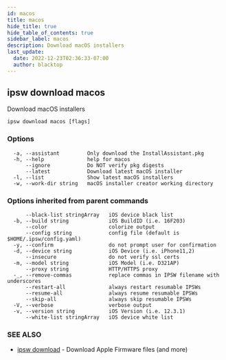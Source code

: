 ```yaml
---
id: macos
title: macos
hide_title: true
hide_table_of_contents: true
sidebar_label: macos
description: Download macOS installers
last_update:
  date: 2022-12-23T02:36:33-07:00
  author: blacktop
---
```

## ipsw download macos

Download macOS installers

```
ipsw download macos [flags]
```

### Options

```
  -a, --assistant         Only download the InstallAssistant.pkg
  -h, --help              help for macos
      --ignore            Do NOT verify pkg digests
      --latest            Download latest macOS installer
  -l, --list              Show latest macOS installers
  -w, --work-dir string   macOS installer creator working directory
```

### Options inherited from parent commands

```
      --black-list stringArray   iOS device black list
  -b, --build string             iOS BuildID (i.e. 16F203)
      --color                    colorize output
      --config string            config file (default is $HOME/.ipsw/config.yaml)
  -y, --confirm                  do not prompt user for confirmation
  -d, --device string            iOS Device (i.e. iPhone11,2)
      --insecure                 do not verify ssl certs
  -m, --model string             iOS Model (i.e. D321AP)
      --proxy string             HTTP/HTTPS proxy
  -_, --remove-commas            replace commas in IPSW filename with underscores
      --restart-all              always restart resumable IPSWs
      --resume-all               always resume resumable IPSWs
      --skip-all                 always skip resumable IPSWs
  -V, --verbose                  verbose output
  -v, --version string           iOS Version (i.e. 12.3.1)
      --white-list stringArray   iOS device white list
```

### SEE ALSO

* [ipsw download](/docs/cli/ipsw/download)	 - Download Apple Firmware files (and more)

